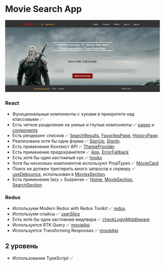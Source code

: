 ﻿# Movie Search App

![](./src/assets/images/Demo.jpg)

### React
- Функциональные компоненты c хуками в приоритете над классовыми ✅
- Есть четкое разделение на умные и глупые компоненты ✅ [pages](./src/pages) и [components](./src/components)
- Есть рендеринг списков ✅ [SearchResults](./src/components/SearchResults/SearchResults.tsx), [FavoritesPage](./src/pages/FavoritesPage/FavoritesPage.tsx), [HistoryPage](./src/pages/HistoryPage/HistoryPage.tsx).
- Реализована хотя бы одна форма ✅ [SignUp](./src/pages/SignUp/SignUp.tsx), [SignIn](./src/pages/SignIn/SignIn.tsx).
- Есть применение Контекст API ✅ [ThemeProvider](./src//components/ThemeProvider.tsx)
- Есть применение предохранителя ✅ [App](./src/App.tsx), [ErrorFallback](./src/components/ErrorFallback/ErrorFallback.tsx)
- Есть хотя бы один кастомный хук ✅ [hooks](./src/hooks/hooks.ts)
- Хотя бы несколько компонентов используют PropTypes ✅ [MovieCard](./src/components/MovieCard//MovieCard.tsx)
- Поиск не должен триггерить много запросов к серверу ✅ [useDebounce](./src/hooks/hooks.ts), использован в [MoviesSection](./src/pages/MoviesSection/MoviesSection.tsx).
- Есть применение lazy + Suspense ✅ [Home](./src/pages/Home/Home.tsx), [MovieSection](./src/pages/MoviesSection/MoviesSection.tsx), [SearchSection](./src/pages/SearchSection/SearchSection.tsx)

### Redux

- Используем Modern Redux with Redux Toolkit ✅ [redux](./src/redux/)
- Используем слайсы ✅ [userSlice](./src/redux/slices/userSlice.ts)
- Есть хотя бы одна кастомная мидлвара ✅ [checkLoginMiddleware](./src/middleware//checkLoginMiddleware.ts)
- Используется RTK Query ✅ [movieApi](./src/redux/api/movieApi.ts)
- Используется Transforming Responses ✅ [movieApi](./src/redux/api/movieApi.ts)

## 2 уровень

- Использование TypeScript ✅
